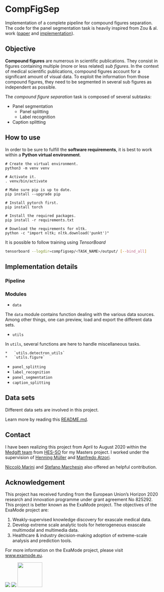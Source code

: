 # CompFigSep

Implementation of a complete pipeline for compound figures separation.\
The code for the panel segmentation task is heavily inspired from Zou & al. work ([paper](https://asistdl.onlinelibrary.wiley.com/doi/abs/10.1002/asi.24334) and [implementation](https://github.com/JieZou1/PanelSeg/tree/master/PanelSeg_Keras)).


## Objective

**Compound figures** are numerous in scientific publications. They consist in figures containing multiple (more or less related) _sub figures_.
In the context of medical scientific publications, compound figures account for a significant amount of visual data.
To exploit the information from those compound figures, they need to be segmented in several sub figures as independent as possible.

The _compound figure separation_ task is composed of several subtasks:

* Panel segmentation
  * Panel splitting
  * Label recognition
* Caption splitting

## How to use

In order to be sure to fulfill the **software requirements**, it is best to work within a **Python virtual environment**.


```{bash}
# Create the virtual environment.
python3 -m venv venv

# Activate it.
. venv/bin/activate

# Make sure pip is up to date.
pip install --upgrade pip

# Install pytorch first.
pip install torch

# Install the required packages.
pip install -r requirements.txt

# Download the requirements for nltk.
python -c "import nltk; nltk.download('punkt')"
```


It is possible to follow training using _TensorBoard_

```bash
tensorboard --logdir=compfigsep/<TASK_NAME>/output/ [--bind_all]
```

## Implementation details

### Pipeline

### Modules

* `data`

The `data` module contains function dealing with the various data sources. Among other things, one can preview, load and export the different data sets.

* `utils`

In `utils`, several functions are here to handle miscellaneous tasks.

    *   `utils.detectron_utils`
    *   `utils.figure`
*   `panel_splitting`
*   `label_recognition`
*   `panel_segmentation`
*   `caption_splitting`

## Data sets

Different data sets are involved in this project.

Learn more by reading this [README.md](data/README.md).


## Contact

I have been realizing this project from April to August 2020 within the [Medgift team](http://medgift.hevs.ch/wordpress/) from [HES-SO](https://www.hevs.ch/) for my Masters project. I worked under the supervision of [Henning Müller](http://medgift.hevs.ch/wordpress/team/henning-mueller/) and [Manfredo Atzori](http://medgift.hevs.ch/wordpress/team/manfredo-atzori/).

[Niccolò Marini](http://medgift.hevs.ch/wordpress/team/niccolo-marini/) and [Stefano Marchesin](http://www.dei.unipd.it/~marches1/index.html) also offered an helpful contribution.


## Acknowledgement
This project has received funding from the European Union’s Horizon 2020 research and innovation programme under grant agreement No 825292. This project is better known as the ExaMode project. The objectives of the ExaMode project are:
1. Weakly-supervised knowledge discovery for exascale medical data.
2. Develop extreme scale analytic tools for heterogeneous exascale multimodal and multimedia data.
3. Healthcare & industry decision-making adoption of extreme-scale analysis and prediction tools.

For more information on the ExaMode project, please visit www.examode.eu.

![](https://www.examode.eu/wp-content/uploads/2018/11/horizon.jpg) ![](https://www.examode.eu/wp-content/uploads/2018/11/flag_yellow.png) <img src="https://www.examode.eu/wp-content/uploads/2018/11/cropped-ExaModeLogo_blacklines_TranspBackGround1.png" width="80">
